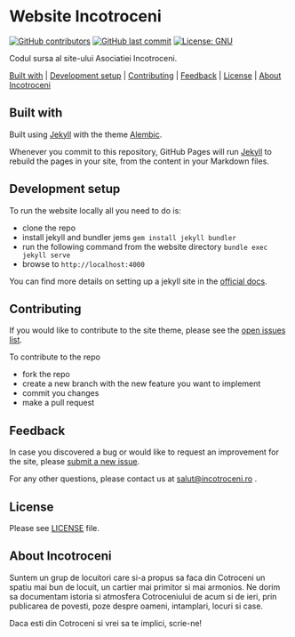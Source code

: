 # Website Incotroceni

[![GitHub contributors](https://img.shields.io/github/contributors/incotroceni/incotroceni.github.io.svg?style=for-the-badge)](https://github.com/incotroceni/incotroceni.github.io/graphs/contributors) [![GitHub last commit](https://img.shields.io/github/last-commit/incotroceni/incotroceni.github.io.svg?style=for-the-badge)](https://github.com/incotroceni/incotroceni.github.io/commits/master) [![License: GNU](https://img.shields.io/badge/license-GNU-brightgreen.svg?style=for-the-badge)](https://opensource.org/licenses/GPL-3.0)

Codul sursa al site-ului Asociatiei Incotroceni.

[Built with](#built-with) | [Development setup](#development-setup) | [Contributing](#contributing) | [Feedback](#feedback) | [License](#license) | [About Incotroceni](#about-incotroceni)

## Built with

Built using [Jekyll](https://jekyllrb.com/) with the theme [Alembic](https://github.com/daviddarnes/alembic).

Whenever you commit to this repository, GitHub Pages will run [Jekyll](https://jekyllrb.com/) to rebuild the pages in your site, from the content in your Markdown files.

## Development setup

To run the website locally all you need to do is:

- clone the repo
- install jekyll and bundler jems `gem install jekyll bundler`
- run the following command from the website directory `bundle exec jekyll serve`
- browse to `http://localhost:4000`

You can find more details on setting up a jekyll site in the [official docs](https://jekyllrb.com/docs/).

## Contributing

If you would like to contribute to the site theme, please see the [open issues list](https://github.com/incotroceni/incotroceni.github.io/issues).

To contribute to the repo

- fork the repo
- create a new branch with the new feature you want to implement
- commit you changes
- make a pull request

## Feedback

In case you discovered a bug or would like to request an improvement for the site, please [submit a new issue](https://github.com/incotroceni/incotroceni.github.io/issues/new).

For any other questions, please contact us at salut@incotroceni.ro .

## License

Please see [LICENSE](LICENSE) file.

## About Incotroceni

Suntem un grup de locuitori care si-a propus sa faca din Cotroceni un spatiu mai bun de locuit, un cartier mai primitor si mai armonios.  Ne dorim sa documentam istoria si atmosfera Cotroceniului de acum si de ieri, prin publicarea de povesti, poze despre oameni, intamplari, locuri si case. 

Daca esti din Cotroceni si vrei sa te implici, scrie-ne! 
